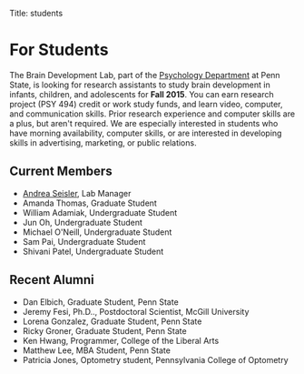 Title: students

# For Students

The Brain Development Lab, part of the [Psychology Department](http://psych.la.psu.edu) at Penn State, is looking for research assistants to study brain development in infants, children, and adolescents for **Fall 2015**. You can earn research project (PSY 494) credit or work study funds, and learn video, computer, and communication skills. Prior research experience and computer skills are a plus, but aren't required. We are especially interested in students who have morning availability, computer skills, or are interested in developing skills in advertising, marketing, or public relations. 
    
## Current Members

- [Andrea Seisler](mailto:ars17psu@gmail.com), Lab Manager
- Amanda Thomas, Graduate Student
- William Adamiak, Undergraduate Student
- Jun Oh, Undergraduate Student
- Michael O'Neill, Undergraduate Student
- Sam Pai, Undergraduate Student
- Shivani Patel, Undergraduate Student

## Recent Alumni

- Dan Elbich, Graduate Student, Penn State
- Jeremy Fesi, Ph.D.., Postdoctoral Scientist, McGill University
- Lorena Gonzalez, Graduate Student, Penn State
- Ricky Groner, Graduate Student, Penn State
- Ken Hwang, Programmer, College of the Liberal Arts
- Matthew Lee, MBA Student, Penn State
- Patricia Jones, Optometry student, Pennsylvania College of Optometry
